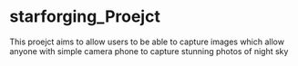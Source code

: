 # starforging_Proejct
This proejct aims to allow users to be able to capture images which allow anyone with simple camera phone to capture stunning photos of night sky 
